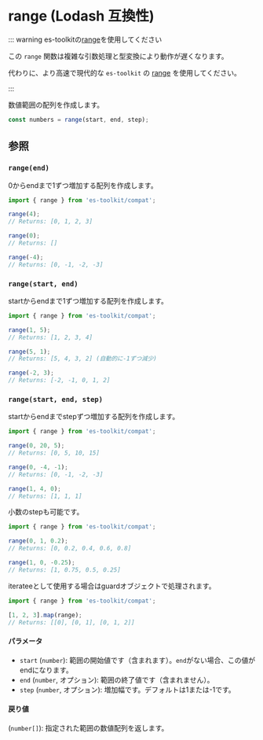 # range (Lodash 互換性)

::: warning es-toolkitの[range](../../math/range.md)を使用してください

この `range` 関数は複雑な引数処理と型変換により動作が遅くなります。

代わりに、より高速で現代的な `es-toolkit` の [range](../../math/range.md) を使用してください。

:::

数値範囲の配列を作成します。

```typescript
const numbers = range(start, end, step);
```

## 参照

### `range(end)`

0からendまで1ずつ増加する配列を作成します。

```typescript
import { range } from 'es-toolkit/compat';

range(4);
// Returns: [0, 1, 2, 3]

range(0);
// Returns: []

range(-4);
// Returns: [0, -1, -2, -3]
```

### `range(start, end)`

startからendまで1ずつ増加する配列を作成します。

```typescript
import { range } from 'es-toolkit/compat';

range(1, 5);
// Returns: [1, 2, 3, 4]

range(5, 1);
// Returns: [5, 4, 3, 2] (自動的に-1ずつ減少)

range(-2, 3);
// Returns: [-2, -1, 0, 1, 2]
```

### `range(start, end, step)`

startからendまでstepずつ増加する配列を作成します。

```typescript
import { range } from 'es-toolkit/compat';

range(0, 20, 5);
// Returns: [0, 5, 10, 15]

range(0, -4, -1);
// Returns: [0, -1, -2, -3]

range(1, 4, 0);
// Returns: [1, 1, 1]
```

小数のstepも可能です。

```typescript
import { range } from 'es-toolkit/compat';

range(0, 1, 0.2);
// Returns: [0, 0.2, 0.4, 0.6, 0.8]

range(1, 0, -0.25);
// Returns: [1, 0.75, 0.5, 0.25]
```

iterateeとして使用する場合はguardオブジェクトで処理されます。

```typescript
import { range } from 'es-toolkit/compat';

[1, 2, 3].map(range);
// Returns: [[0], [0, 1], [0, 1, 2]]
```

#### パラメータ

- `start` (`number`): 範囲の開始値です（含まれます）。`end`がない場合、この値がendになります。
- `end` (`number`, オプション): 範囲の終了値です（含まれません）。
- `step` (`number`, オプション): 増加幅です。デフォルトは1または-1です。

#### 戻り値

(`number[]`): 指定された範囲の数値配列を返します。
